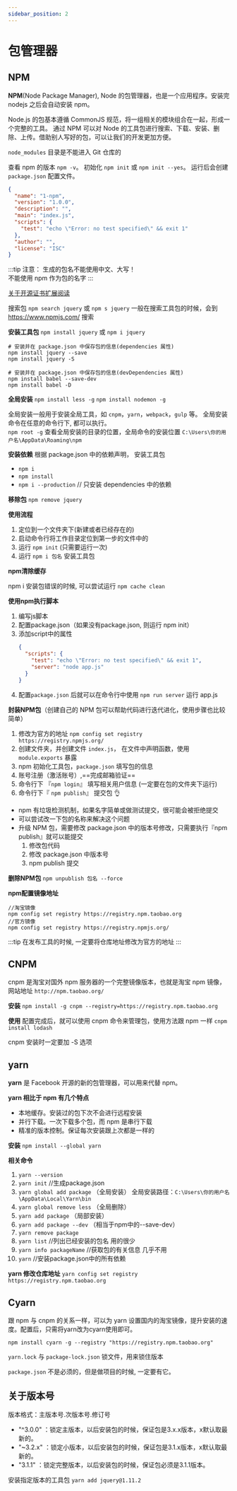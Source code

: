 ```yaml
---
sidebar_position: 2
---
```


# 包管理器

## NPM

**NPM**(Node Package Manager), Node 的包管理器，也是一个应用程序。安装完 nodejs 之后会自动安装 npm。

Node.js 的包基本遵循 CommonJS 规范，将一组相关的模块组合在一起，形成一个完整的工具。
通过 NPM 可以对 Node 的工具包进行搜索、下载、安装、删除、上传。借助别人写好的包，可以让我们的开发更加方便。

`node_modules` 目录是不能进入 Git 仓库的

查看 npm 的版本 `npm -v`。
初始化 `npm init` 或 `npm init --yes`。
运行后会创建 `package.json` 配置文件。

```json
{
  "name": "1-npm",
  "version": "1.0.0",
  "description": "",
  "main": "index.js",
  "scripts": {
    "test": "echo \"Error: no test specified\" && exit 1"
  },
  "author": "",
  "license": "ISC"
}
```

:::tip 注意：
生成的包名不能使用中文、大写！     
不能使用 npm 作为包的名字
:::

[关于开源证书扩展阅读](http://www.ruanyifeng.com/blog/2011/05/how_to_choose_free_software_licenses.html)

搜索包 `npm search jquery` 或 `npm s jquery`
一般在搜索工具包的时候，会到 https://www.npmjs.com/ 搜索

**安装工具包** `npm install jquery` 或 `npm i jquery`

```shell
# 安装并在 package.json 中保存包的信息(dependencies 属性)
npm install jquery --save
npm install jquery -S
 
# 安装并在 package.json 中保存包的信息(devDependencies 属性)
npm install babel --save-dev
npm install babel -D
```

**全局安装** `npm install less -g` `npm install nodemon -g`

全局安装一般用于安装全局工具，如 `cnpm`，`yarn`，`webpack`，`gulp` 等。
全局安装命令在任意的命令行下, 都可以执行。  
`npm root -g` 查看全局安装的目录的位置，全局命令的安装位置 `C:\Users\你的用户名\AppData\Roaming\npm`

**安装依赖** 根据 package.json 中的依赖声明， 安装工具包

- `npm i`
- `npm install`
- `npm i --production` // 只安装 dependencies 中的依赖

**移除包** `npm remove jquery`

**使用流程**

1. 定位到一个文件夹下(新建或者已经存在的)
2. 启动命令行将工作目录定位到第一步的文件中的
3. 运行 `npm init` (只需要运行一次)
4. 运行 `npm i 包名` 安装工具包

**npm清除缓存**

npm i 安装包错误的时候, 可以尝试运行 `npm cache clean`

**使用npm执行脚本**

1. 编写js脚本
2. 配置package.json（如果没有package.json, 则运行 npm init）
3. 添加script中的属性
    ```json
    {
      "scripts": {
        "test": "echo \"Error: no test specified\" && exit 1",
        "server": "node app.js"
      }
    }
    ```
4. 配置`package.json` 后就可以在命令行中使用 `npm run server` 运行 app.js


**封装NPM包**（创建自己的 NPM 包可以帮助代码进行迭代进化，使用步骤也比较简单）

1. 修改为官方的地址 `npm config set registry https://registry.npmjs.org/`
2. 创建文件夹，并创建文件 `index.js`， 在文件中声明函数，使用 `module.exports` 暴露
3. npm 初始化工具包，`package.json` 填写包的信息
4. 账号注册（激活账号）,==完成邮箱验证==
5. 命令行下 『`npm login`』 填写相关用户信息 (一定要在包的文件夹下运行)
6. 命令行下『 `npm publish`』 提交包 👌

- npm 有垃圾检测机制，如果名字简单或做测试提交，很可能会被拒绝提交
- 可以尝试改一下包的名称来解决这个问题
- 升级 NPM 包，需要修改 package.json 中的版本号修改，只需要执行『npm publish』就可以能提交
    1. 修改包代码
    2. 修改 package.json 中版本号
    3. npm publish 提交

**删除NPM包** `npm unpublish 包名 --force`

**npm配置镜像地址**

```shell
//淘宝镜像
npm config set registry https://registry.npm.taobao.org
//官方镜像   
npm config set registry https://registry.npmjs.org/
```

:::tip
在发布工具的时候, 一定要将仓库地址修改为官方的地址
:::

## CNPM

cnpm 是淘宝对国外 npm 服务器的一个完整镜像版本，也就是淘宝 npm 镜像，网站地址 `http://npm.taobao.org/`

**安装** `npm install -g cnpm --registry=https://registry.npm.taobao.org`

**使用** 配置完成后，就可以使用 cnpm 命令来管理包，使用方法跟 npm 一样 `cnpm install lodash`

cnpm 安装时一定要加 -S 选项

## yarn

**yarn** 是 Facebook 开源的新的包管理器，可以用来代替 npm。

**yarn 相比于 npm 有几个特点**

- 本地缓存。安装过的包下次不会进行远程安装
- 并行下载。一次下载多个包，而 npm 是串行下载
- 精准的版本控制。保证每次安装跟上次都是一样的

**安装** `npm install --global yarn`

**相关命令**

1. `yarn --version`
2. `yarn init` //生成package.json
3. `yarn global add package` （全局安装） 全局安装路径：`C:\Users\你的用户名\AppData\Local\Yarn\bin`
4. `yarn global remove less` （全局删除）
5. `yarn add package` （局部安装）
6. `yarn add package --dev` （相当于npm中的--save-dev）
7. `yarn remove package`
8. `yarn list` //列出已经安装的包名 用的很少
9. `yarn info packageName` //获取包的有关信息 几乎不用
10. `yarn` //安装package.json中的所有依赖

**yarn 修改仓库地址** `yarn config set registry https://registry.npm.taobao.org`

## Cyarn

跟 npm 与 cnpm 的关系一样，可以为 yarn 设置国内的淘宝镜像，提升安装的速度。配置后，只需将yarn改为cyarn使用即可。

`npm install cyarn -g --registry "https://registry.npm.taobao.org"`

`yarn.lock` 与 `package-lock.json` 锁文件，用来锁住版本

`package.json` 不是必须的，但是做项目的时候, 一定要有它。

## 关于版本号

版本格式：主版本号.次版本号.修订号

- "^3.0.0" ：锁定主版本，以后安装包的时候，保证包是3.x.x版本，x默认取最新的。
- "~3.2.x" ：锁定小版本，以后安装包的时候，保证包是3.1.x版本，x默认取最新的。
- "3.1.1" ：锁定完整版本，以后安装包的时候，保证包必须是3.1.1版本。

安装指定版本的工具包 `yarn add jquery@1.11.2`
